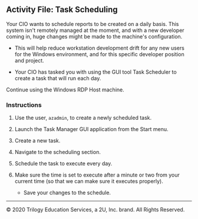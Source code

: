 ## Activity File: Task Scheduling

Your CIO wants to schedule reports to be created on a daily basis.  This system isn't remotely managed at the moment, and with a new developer coming in, huge changes might be made to the machine's configuration. 

- This will help reduce workstation development drift for any new users for the Windows environment, and for this specific developer position and project.

- Your CIO has tasked you with using the GUI tool Task Scheduler to create a task that will run each day.

Continue using the Windows RDP Host machine. 
 

### Instructions

1. Use the user, `azadmin`, to create a newly scheduled task.

2. Launch the Task Manager GUI application from the Start menu.

3. Create a new task.

4. Navigate to the scheduling section.

5. Schedule the task to execute every day.

6. Make sure the time is set to execute after a minute or two from your current time (so that we can make sure it executes properly).

    - Save your changes to the schedule.

----

© 2020 Trilogy Education Services, a 2U, Inc. brand. All Rights Reserved.


